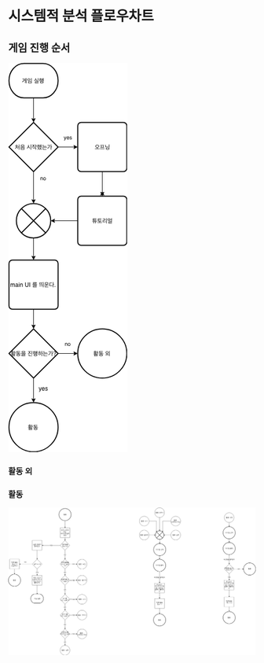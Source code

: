 시스템적 분석 플로우차트
======================

## 게임 진행 순서
![start image](https://github.com/arkss/introduce/blob/2015540001_subject1/img/start.png)

### 활동 외


### 활동 

![doing image](https://github.com/arkss/introduce/blob/2015930006_subject1/%ED%83%88%EB%AA%A8%ED%83%88%EC%B6%9C%20%ED%99%9C%EB%91%A5%20%EC%8B%9C%EC%8A%A4%ED%85%9C%20%EB%B6%84%EC%84%9D%20%EC%88%9C%EC%84%9C%EB%8F%84.jpg)


 

